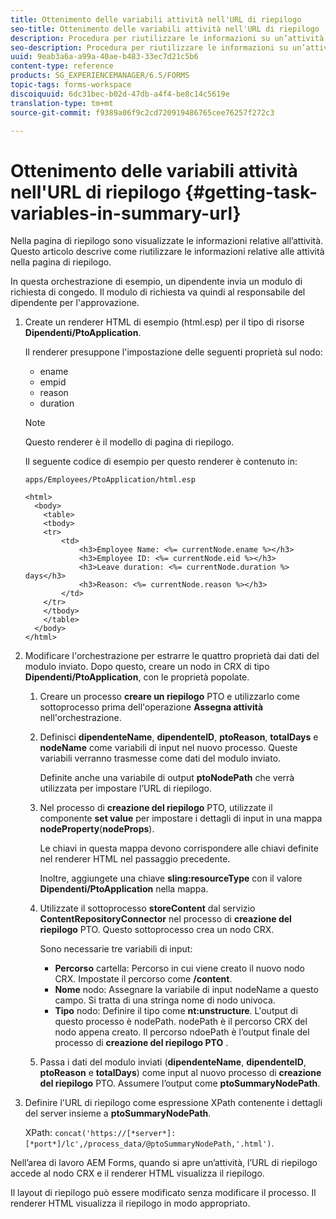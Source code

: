 ```yaml
---
title: Ottenimento delle variabili attività nell'URL di riepilogo
seo-title: Ottenimento delle variabili attività nell'URL di riepilogo
description: Procedura per riutilizzare le informazioni su un’attività e generare un URL di riepilogo per riepilogare o descrivere un’attività.
seo-description: Procedura per riutilizzare le informazioni su un’attività e generare un URL di riepilogo per riepilogare o descrivere un’attività.
uuid: 9eab3a6a-a99a-40ae-b483-33ec7d21c5b6
content-type: reference
products: SG_EXPERIENCEMANAGER/6.5/FORMS
topic-tags: forms-workspace
discoiquuid: 6dc31bec-b02d-47db-a4f4-be8c14c5619e
translation-type: tm+mt
source-git-commit: f9389a06f9c2cd720919486765cee76257f272c3

---
```



# Ottenimento delle variabili attività nell&#39;URL di riepilogo {#getting-task-variables-in-summary-url}

Nella pagina di riepilogo sono visualizzate le informazioni relative all’attività. Questo articolo descrive come riutilizzare le informazioni relative alle attività nella pagina di riepilogo.

In questa orchestrazione di esempio, un dipendente invia un modulo di richiesta di congedo. Il modulo di richiesta va quindi al responsabile del dipendente per l&#39;approvazione.

1. Create un renderer HTML di esempio (html.esp) per il tipo di risorse **Dipendenti/PtoApplication**.

   Il renderer presuppone l&#39;impostazione delle seguenti proprietà sul nodo:

   * ename
   * empid
   * reason
   * duration
   >[!NOTE]
   >
   >Questo renderer è il modello di pagina di riepilogo.

   Il seguente codice di esempio per questo renderer è contenuto in:

   `apps/Employees/PtoApplication/html.esp`

   ```
   <html>
     <body>
       <table>
       <tbody>
       <tr>
           <td>
               <h3>Employee Name: <%= currentNode.ename %></h3>
               <h3>Employee ID: <%= currentNode.eid %></h3>
               <h3>Leave duration: <%= currentNode.duration %> days</h3>
               <h3>Reason: <%= currentNode.reason %></h3>
           </td>
       </tr>
       </tbody>
       </table>
     </body>
   </html>
   ```

1. Modificare l&#39;orchestrazione per estrarre le quattro proprietà dai dati del modulo inviato. Dopo questo, creare un nodo in CRX di tipo **Dipendenti/PtoApplication**, con le proprietà popolate.

   1. Creare un processo **creare un riepilogo** PTO e utilizzarlo come sottoprocesso prima dell&#39;operazione **Assegna attività** nell&#39;orchestrazione.
   1. Definisci **dipendenteName**, **dipendenteID**, **ptoReason**, **totalDays** e **nodeName** come variabili di input nel nuovo processo. Queste variabili verranno trasmesse come dati del modulo inviato.

      Definite anche una variabile di output **ptoNodePath** che verrà utilizzata per impostare l’URL di riepilogo.

   1. Nel processo di **creazione del riepilogo** PTO, utilizzate il componente **set value** per impostare i dettagli di input in una mappa **nodeProperty**(**nodeProps**).

      Le chiavi in questa mappa devono corrispondere alle chiavi definite nel renderer HTML nel passaggio precedente.

      Inoltre, aggiungete una chiave **sling:resourceType** con il valore **Dipendenti/PtoApplication** nella mappa.

   1. Utilizzate il sottoprocesso **storeContent** dal servizio **ContentRepositoryConnector** nel processo di **creazione del riepilogo** PTO. Questo sottoprocesso crea un nodo CRX.

      Sono necessarie tre variabili di input:

      * **Percorso** cartella: Percorso in cui viene creato il nuovo nodo CRX. Impostate il percorso come **/content**.
      * **Nome** nodo: Assegnare la variabile di input nodeName a questo campo. Si tratta di una stringa nome di nodo univoca.
      * **Tipo** nodo: Definire il tipo come **nt:unstructure**. L&#39;output di questo processo è nodePath. nodePath è il percorso CRX del nodo appena creato. Il percorso ndoePath è l’output finale del processo di **creazione del riepilogo PTO** .
   1. Passa i dati del modulo inviati (**dipendenteName**, **dipendenteID**, **ptoReason** e **totalDays**) come input al nuovo processo di **creazione del riepilogo** PTO. Assumere l’output come **ptoSummaryNodePath**.


1. Definire l&#39;URL di riepilogo come espressione XPath contenente i dettagli del server insieme a **ptoSummaryNodePath**.

   XPath: `concat('https://[*server*]:[*port*]/lc',/process_data/@ptoSummaryNodePath,'.html')`.

Nell’area di lavoro AEM Forms, quando si apre un’attività, l’URL di riepilogo accede al nodo CRX e il renderer HTML visualizza il riepilogo.

Il layout di riepilogo può essere modificato senza modificare il processo. Il renderer HTML visualizza il riepilogo in modo appropriato.
